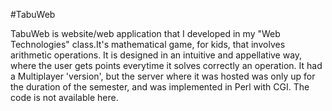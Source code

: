 #TabuWeb

  TabuWeb is website/web application that I developed in my "Web Technologies" class.It's mathematical game, for kids, that involves arithmetic operations. It is designed in an intuitive and appellative way, where the user gets points everytime it solves correctly an operation.
It had a Multiplayer 'version', but the server where it was hosted was only up for the duration of the semester, and was implemented in Perl with CGI. The code is not available here.
